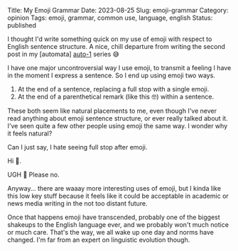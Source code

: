 Title: My Emoji Grammar
Date: 2023-08-25
Slug: emoji-grammar
Category: opinion
Tags: emoji, grammar, common use, language, english
Status: published

I thought I'd write something quick on my use of emoji with respect to English sentence structure. A nice, chill departure from writing the second post in my [automata] [auto-1] series 😅

I have one major uncontroversial way I use emoji, to transmit a feeling I have in the moment I express a sentence. So I end up using emoji two ways.

1. At the end of a sentence, replacing a full stop with a single emoji.
2. At the end of a parenthetical remark (like this 🤓) within a sentence.

These both seem like natural placements to me, even though I've never read anything about emoji sentence structure, or ever really talked about it. I've seen quite a few other people using emoji the same way. I wonder why it feels natural?

Can I just say, I hate seeing full stop after emoji.

Hi 👋.

UGH 🤢 Please no.

Anyway... there are waaay more interesting uses of emoji, but I kinda like this low key stuff because it feels like it could be acceptable in academic or news media writing in the not too distant future. 

Once that happens emoji have transcended, probably one of the biggest shakeups to the English language ever, and we probably won't much notice or much care. That's the way, we all wake up one day and norms have changed. I'm far from an expert on linguistic evolution though.

[auto-1]: {filename}/2023/Aug/pos-automata.md
